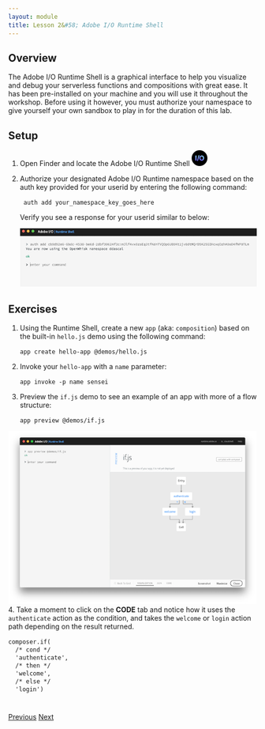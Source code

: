```yaml
---
layout: module
title: Lesson 2&#58; Adobe I/O Runtime Shell
---
```


## Overview
The Adobe I/O Runtime Shell is a graphical interface to help you visualize and debug your serverless functions and compositions with great ease. It has been pre-installed on your machine and you will use it throughout the workshop. Before using it however, you must authorize your namespace to give yourself your own sandbox to play in for the duration of this lab.

## Setup
1. Open Finder and locate the Adobe I/O Runtime Shell ![](images/adobe-runtime-shell-logo.png)
2. Authorize your designated Adobe I/O Runtime namespace based on the auth key provided for your userid by entering the following command:

        auth add your_namespace_key_goes_here

    Verify you see a response for your userid similar to below:

   ![](images/auth-namespace.png)

## Exercises
1. Using the Runtime Shell, create a new `app` (aka: `composition`) based on the built-in `hello.js` demo using the following command:

       app create hello-app @demos/hello.js

2. Invoke your `hello-app` with a `name` parameter:

       app invoke -p name sensei

3. Preview the `if.js` demo to see an example of an app with more of a flow structure:

       app preview @demos/if.js

  ![](images/if-flow.png)  
4. Take a moment to click on the **CODE** tab and notice how it uses the `authenticate` action as the condition, and takes the `welcome` or `login` action path depending on the result returned.

    composer.if(
      /* cond */
      'authenticate',
      /* then */
      'welcome',
      /* else */
      'login')

<div class="row" style="margin-top:40px;">
<div class="col-sm-12">
<a href="lesson1.html" class="btn btn-default"><i class="glyphicon glyphicon-chevron-left"></i> Previous</a>
<a href="lesson3.html" class="btn btn-default pull-right">Next <i class="glyphicon
glyphicon-chevron-right"></i></a>
</div>
</div>

